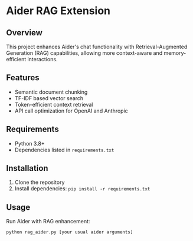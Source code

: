 # Aider RAG Extension

## Overview
This project enhances Aider's chat functionality with Retrieval-Augmented Generation (RAG) capabilities, allowing more context-aware and memory-efficient interactions.

## Features
- Semantic document chunking
- TF-IDF based vector search
- Token-efficient context retrieval
- API call optimization for OpenAI and Anthropic

## Requirements
- Python 3.8+
- Dependencies listed in `requirements.txt`

## Installation
1. Clone the repository
2. Install dependencies: `pip install -r requirements.txt`

## Usage
Run Aider with RAG enhancement:
```bash
python rag_aider.py [your usual aider arguments]
